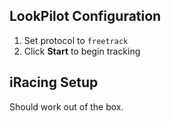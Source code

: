 ## LookPilot Configuration
1. Set protocol to `freetrack`
2. Click **Start** to begin tracking

## iRacing Setup
Should work out of the box. 